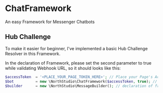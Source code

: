 # ChatFramework
An easy Framework for Messenger Chatbots

## Hub Challenge
To make it easier for beginner, I've implemented a basic Hub Challenge Resolver in this Framework.

In the declaration of Framework, please set the second parameter to true while validating Webhook URL, so it should looks like this:
```php
$accessToken  = '<PLACE_YOUR_PAGE_TOKEN_HERE>'; // Place your Page's Access Token here.
$bot          = new \NorthStudio\ChatFramework($accessToken, true); // declaration of framework
$builder      = new \NorthStudio\MessageBuilder(); // declaration of framework message builder
```

